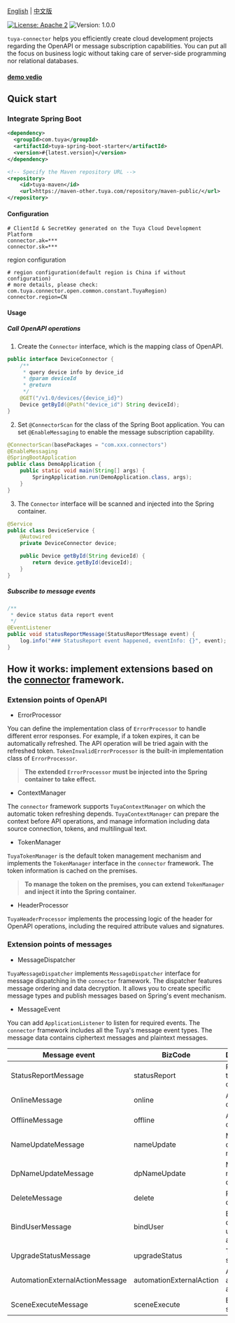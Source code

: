 [English](README.md) | [中文版](README_zh.md)

[![License: Apache 2](https://img.shields.io/badge/license-Apache%202-green)](https://github.com/tuya/tuya-connector/blob/master/LICENSE 'License')
![Version: 1.0.0](https://img.shields.io/badge/version-1.0.0-blue)

`tuya-connector` helps you efficiently create cloud development projects regarding the OpenAPI or message subscription capabilities. You can put all the focus on business logic without taking care of server-side programming nor relational databases.


#### [demo vedio](https://www.youtube.com/watch?v=pEGg-n43UhI)

## Quick start
### Integrate Spring Boot

```xml
<dependency>
  <groupId>com.tuya</groupId>
  <artifactId>tuya-spring-boot-starter</artifactId>
  <version>#{latest.version}</version>
</dependency>

<!-- Specify the Maven repository URL -->
<repository>
    <id>tuya-maven</id>
    <url>https://maven-other.tuya.com/repository/maven-public/</url>
</repository>
```

#### Configuration
```properties
# ClientId & SecretKey generated on the Tuya Cloud Development Platform
connector.ak=***
connector.sk=***
```
region configuration
```properties
# region configuration(default region is China if without configuration)
# more details, please check: com.tuya.connector.open.common.constant.TuyaRegion)
connector.region=CN
```
#### Usage
##### **Call OpenAPI operations**

1. Create the `Connector` interface, which is the mapping class of OpenAPI.
```java
public interface DeviceConnector {
    /**
     * query device info by device_id
     * @param deviceId
     * @return
     */
    @GET("/v1.0/devices/{device_id}")
    Device getById(@Path("device_id") String deviceId);
}
```

2. Set `@ConnectorScan` for the class of the Spring Boot application. You can set `@EnableMessaging` to enable the message subscription capability.
```java
@ConnectorScan(basePackages = "com.xxx.connectors")
@EnableMessaging
@SpringBootApplication
public class DemoApplication {
    public static void main(String[] args) {
        SpringApplication.run(DemoApplication.class, args);
    }
}
```

3. The `Connector` interface will be scanned and injected into the Spring container.
```java
@Service
public class DeviceService {
    @Autowired
    private DeviceConnector device;

    public Device getById(String deviceId) {
        return device.getById(deviceId);
    }
}
```

##### **Subscribe to message events**
```java
/**
 * device status data report event
 */
@EventListener
public void statusReportMessage(StatusReportMessage event) {
    log.info("### StatusReport event happened, eventInfo: {}", event);
}
```

## How it works: implement extensions based on the [connector](https://github.com/tuya/connector) framework.
### Extension points of OpenAPI

- ErrorProcessor

You can define the implementation class of `ErrorProcessor` to handle different error responses. For example, if a token expires, it can be automatically refreshed. The API operation will be tried again with the refreshed token. `TokenInvalidErrorProcessor` is the built-in implementation class of `ErrorProcessor`.
> **The extended `ErrorProcessor` must be injected into the Spring container to take effect.**


- ContextManager

The `connector` framework supports `TuyaContextManager` on which the automatic token refreshing depends. `TuyaContextManager` can prepare the context before API operations, and manage information including data source connection, tokens, and multilingual text.

- TokenManager

`TuyaTokenManager` is the default token management mechanism and implements the `TokenManager` interface in the `connector` framework. The token information is cached on the premises.
> **To manage the token on the premises, you can extend `TokenManager` and inject it into the Spring container.**


- HeaderProcessor

`TuyaHeaderProcessor` implements the processing logic of the header for OpenAPI operations, including the required attribute values and signatures.<br />


### Extension points of messages

- MessageDispatcher

`TuyaMessageDispatcher` implements `MessageDispatcher` interface for message dispatching in the `connector` framework. The dispatcher features message ordering and data decryption. It allows you to create specific message types and publish messages based on Spring's event mechanism.<br />

- MessageEvent

You can add `ApplicationListener` to listen for required events. The `connector` framework includes all the Tuya's message event types. The message data contains ciphertext messages and plaintext messages.

| **Message event** | **BizCode** | **Description** |
| --- | --- | --- |
| StatusReportMessage | statusReport | Report data to the cloud. |
| OnlineMessage | online | A device is online. |
| OfflineMessage | offline | A device is offline. |
| NameUpdateMessage | nameUpdate | Modify the device name. |
| DpNameUpdateMessage | dpNameUpdate | Modify the name of a data point. |
| DeleteMessage | delete | Remove a device. |
| BindUserMessage | bindUser | Bind the device to a user account. |
| UpgradeStatusMessage | upgradeStatus | The update status. |
| AutomationExternalActionMessage | automationExternalAction | Automate an external action. |
| SceneExecuteMessage | sceneExecute | Execute a scene. |
